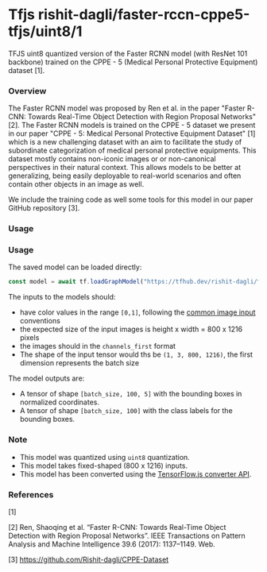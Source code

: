 # Tfjs rishit-dagli/faster-rccn-cppe5-tfjs/uint8/1
TFJS uint8 quantized version of the Faster RCNN model (with ResNet 101 backbone) trained on the CPPE - 5 (Medical Personal Protective Equipment) dataset [1].

<!-- parent-model: rishit-dagli/faster-rccn-cppe5-tfjs/1 -->
<!-- asset-path: https://storage.googleapis.com/cppe-5/trained_models/faster_rcnn/tfjs/faster_rcnn_uint8.tar.gz -->

### Overview
The Faster RCNN model was proposed by Ren et al. in the paper "Faster R-CNN: Towards Real-Time Object Detection with Region Proposal Networks" [2]. The Faster RCNN models is trained on the CPPE - 5 dataset we present in our paper "CPPE - 5: Medical Personal Protective Equipment Dataset" [1] which is a new challenging dataset with an aim to facilitate the study of subordinate categorization of medical personal protective equipments. This dataset mostly contains non-iconic images or or non-canonical perspectives in their natural context. This allows models to be better at generalizing, being easily deployable to real-world scenarios and often contain other objects in an image as well.

We include the training code as well some tools for this model in our paper GitHub repository [3].

### Usage

### Usage
The saved model can be loaded directly:

```js
const model = await tf.loadGraphModel("https://tfhub.dev/rishit-dagli/faster-rccn-cppe5-tfjs/uint8/1")
```

The inputs to the models should:

- have color values in the range `[0,1]`, following the [common image input](https://www.tensorflow.org/hub/common_signatures/images#input) conventions
- the expected size of the input images is height x width = 800 x 1216 pixels
- the images should in the `channels_first` format
- The shape of the input tensor would ths be `(1, 3, 800, 1216)`, the first dimension represents the batch size

The model outputs are:

- A tensor of shape `[batch_size, 100, 5]` with the bounding boxes in normalized coordinates.
- A tensor of shape `[batch_size, 100]` with the class labels for the bounding boxes.

### Note

- This model was quantized using `uint8` quantization.
- This model takes fixed-shaped (800 x 1216) inputs.
- This model has been converted using the [TensorFlow.js converter API](https://www.tensorflow.org/js/guide/conversion).

### References

[1] 

[2] Ren, Shaoqing et al. “Faster R-CNN: Towards Real-Time Object Detection with Region Proposal Networks”. IEEE Transactions on Pattern Analysis and Machine Intelligence 39.6 (2017): 1137–1149. Web.

[3] https://github.com/Rishit-dagli/CPPE-Dataset
